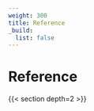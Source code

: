 ```yaml
---
weight: 300
title: Reference
_build:
  list: false
---
```


# Reference

<!-- TODO: Add content -->

{{< section depth=2 >}}
